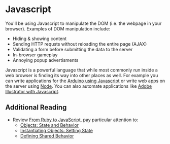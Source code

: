 # Javascript

You'll be using Javascript to manipulate the DOM (i.e. the webpage in your browser). Examples of DOM manipulation include:

* Hiding & showing content
* Sending HTTP requsts without reloading the entire page (AJAX)
* Validating a form before submitting the data to the server
* In-browser gameplay
* Annoying popup advertisments

Javascript is a powerful language that while most commonly run inside a web browser is finding its way into other places as well. For example you can write applications for the [Arduino using Javascript](https://github.com/rwaldron/johnny-five) or write web apps on the server using [Node](http://nodejs.org/). You can also automate applications like [Adobe Illustrator with Javascript](http://www.adobe.com/devnet/illustrator/scripting.html).

## Additional Reading

- Review [From Ruby to
JavaScript](../../../../javascript-from-ruby-challenge), pay
particular attention to:
  * [Objects: State and Behavior](../../../../javascript-from-ruby-challenge/blob/master/07-objects-and-classes/01-state-and-behavior.md)
  * [Instantiating Objects: Setting State](../../../../javascript-from-ruby-challenge/blob/master/07-objects-and-classes/02-instantiating-object-setting-state.md)
  * [Defining Shared Behavior](../../../../javascript-from-ruby-challenge/blob/master/07-objects-and-classes/03-defining-shared-behaviors.md)
